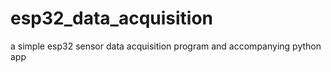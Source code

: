 # esp32_data_acquisition
a simple esp32 sensor data acquisition program and accompanying python app
